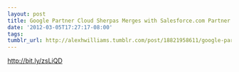 ```yaml
---
layout: post
title: Google Partner Cloud Sherpas Merges with Salesforce.com Partner GlobalOne
date: '2012-03-05T17:27:17-08:00'
tags: 
tumblr_url: http://alexhwilliams.tumblr.com/post/18821958611/google-partner-cloud-sherpas-merges-with-salesforce-com
---
```

<p><a href="http://bit.ly/zsLiQD">http://bit.ly/zsLiQD</a></p>
